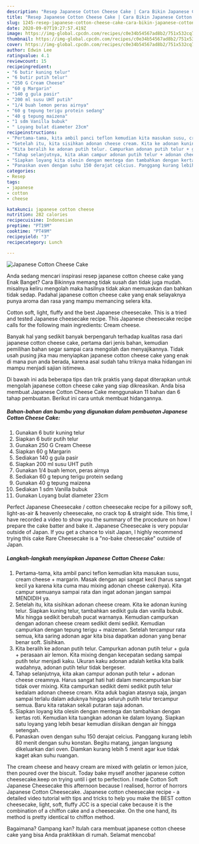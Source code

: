 ```yaml
---
description: "Resep Japanese Cotton Cheese Cake | Cara Bikin Japanese Cotton Cheese Cake Yang Sempurna"
title: "Resep Japanese Cotton Cheese Cake | Cara Bikin Japanese Cotton Cheese Cake Yang Sempurna"
slug: 1245-resep-japanese-cotton-cheese-cake-cara-bikin-japanese-cotton-cheese-cake-yang-sempurna
date: 2020-09-07T19:27:57.419Z
image: https://img-global.cpcdn.com/recipes/c0e34b54567ad8b2/751x532cq70/japanese-cotton-cheese-cake-foto-resep-utama.jpg
thumbnail: https://img-global.cpcdn.com/recipes/c0e34b54567ad8b2/751x532cq70/japanese-cotton-cheese-cake-foto-resep-utama.jpg
cover: https://img-global.cpcdn.com/recipes/c0e34b54567ad8b2/751x532cq70/japanese-cotton-cheese-cake-foto-resep-utama.jpg
author: Edwin Lee
ratingvalue: 4.1
reviewcount: 15
recipeingredient:
- "6 butir kuning telur"
- "6 butir putih telur"
- "250 G Cream Cheese"
- "60 g Margarin"
- "140 g gula pasir"
- "200 ml susu UHT putih"
- "1/4 buah lemon peras airnya"
- "60 g tepung terigu protein sedang"
- "40 g tepung maizena"
- "1 sdm Vanilla bubuk"
- " Loyang bulat diameter 23cm"
recipeinstructions:
- "Pertama-tama, kita ambil panci teflon kemudian kita masukan susu, cream cheese + margarin. Masak dengan api sangat kecil (harus sangat kecil ya karena kita cuma mau mixing adonan cheese cakenya). Kita campur semuanya sampai rata dan ingat adonan jangan sampai MENDIDIH ya."
- "Setelah itu, kita sisihkan adonan cheese cream. Kita ke adonan kuning telur. Siapkan kuning telur, tambahkan sedikit gula dan vanilla bubuk. Mix hingga sedikit berubah pucat warnanya. Kemudian campurkan dengan adonan cheese cream sedikit demi sedikit. Kemudian campurkan dengan tepung terigu + maizenan. Setelah tercampur rata semua, kita saring adonan agar kita bisa dapatkan adonan yang benar benar soft. Sisihkan."
- "Kita beralih ke adonan putih telur. Campurkan adonan putih telur + gula + perasaan air lemon. Kita mixing dengan kecepatan sedang sampai putih telur menjadi kaku. Ukuran kaku adonan adalah ketika kita balik wadahnya, adonan putih telur tidak bergeser."
- "Tahap selanjutnya, kita akan campur adonan putih telur + adonan cheese creamnya. Harus sangat hati hati dalam mencampurkan biar tidak over mixing. Kita campurkan sedikit demi sedikit putih telur kedalam adonan cheese cream. Kita aduk bagian atasnya saja, jangan sampai terlalu dalam aduknya hingga seluruh putih telur tercampur semua. Baru kita ratakan sekali putaran saja adonan."
- "Siapkan loyang kita olesin dengan mentega dan tambahkan dengan kertas roti. Kemudian kita tuangkan adonan ke dalam loyang. Siapkan satu loyang yang lebih besar kemudian diisikan dengan air hingga setengah."
- "Panaskan oven dengan suhu 150 derajat celcius. Panggang kurang lebih 80 menit dengan suhu konstan. Begitu matang, jangan langsung dikeluarkan dari oven. Diamkan kurang lebih 5 menit agar kue tidak kaget akan suhu ruangan."
categories:
- Resep
tags:
- japanese
- cotton
- cheese

katakunci: japanese cotton cheese 
nutrition: 282 calories
recipecuisine: Indonesian
preptime: "PT19M"
cooktime: "PT49M"
recipeyield: "3"
recipecategory: Lunch

---
```



![Japanese Cotton Cheese Cake](https://img-global.cpcdn.com/recipes/c0e34b54567ad8b2/751x532cq70/japanese-cotton-cheese-cake-foto-resep-utama.jpg)

Anda sedang mencari inspirasi resep japanese cotton cheese cake yang Enak Banget? Cara Bikinnya memang tidak susah dan tidak juga mudah. misalnya keliru mengolah maka hasilnya tidak akan memuaskan dan bahkan tidak sedap. Padahal japanese cotton cheese cake yang enak selayaknya punya aroma dan rasa yang mampu memancing selera kita.

Cotton soft, light, fluffy and the best Japanese cheesecake. This is a tried and tested Japanese cheesecake recipe. This Japanese cheesecake recipe calls for the following main ingredients: Cream cheese.

Banyak hal yang sedikit banyak berpengaruh terhadap kualitas rasa dari japanese cotton cheese cake, pertama dari jenis bahan, kemudian pemilihan bahan segar sampai cara mengolah dan menyajikannya. Tidak usah pusing jika mau menyiapkan japanese cotton cheese cake yang enak di mana pun anda berada, karena asal sudah tahu triknya maka hidangan ini mampu menjadi sajian istimewa.


Di bawah ini ada beberapa tips dan trik praktis yang dapat diterapkan untuk mengolah japanese cotton cheese cake yang siap dikreasikan. Anda bisa membuat Japanese Cotton Cheese Cake menggunakan 11 bahan dan 6 tahap pembuatan. Berikut ini cara untuk membuat hidangannya.

<!--inarticleads1-->

##### Bahan-bahan dan bumbu yang digunakan dalam pembuatan Japanese Cotton Cheese Cake:

1. Gunakan 6 butir kuning telur
1. Siapkan 6 butir putih telur
1. Gunakan 250 G Cream Cheese
1. Siapkan 60 g Margarin
1. Sediakan 140 g gula pasir
1. Siapkan 200 ml susu UHT putih
1. Gunakan 1/4 buah lemon, peras airnya
1. Sediakan 60 g tepung terigu protein sedang
1. Gunakan 40 g tepung maizena
1. Sediakan 1 sdm Vanilla bubuk
1. Gunakan  Loyang bulat diameter 23cm


Perfect Japanese Cheesecake / cotton cheesecake recipe for a pillowy soft, light-as-air &amp; heavenly cheesecake, no crack top &amp; straight side. This time, I have recorded a video to show you the summary of the procedure on how I prepare the cake batter and bake it. Japanese Cheesecake is very popular outside of Japan. If you get a chance to visit Japan, I highly recommend trying this cake Rare Cheesecake is a &#34;no-bake cheesecake&#34; outside of Japan. 

<!--inarticleads2-->

##### Langkah-langkah menyiapkan Japanese Cotton Cheese Cake:

1. Pertama-tama, kita ambil panci teflon kemudian kita masukan susu, cream cheese + margarin. Masak dengan api sangat kecil (harus sangat kecil ya karena kita cuma mau mixing adonan cheese cakenya). Kita campur semuanya sampai rata dan ingat adonan jangan sampai MENDIDIH ya.
1. Setelah itu, kita sisihkan adonan cheese cream. Kita ke adonan kuning telur. Siapkan kuning telur, tambahkan sedikit gula dan vanilla bubuk. Mix hingga sedikit berubah pucat warnanya. Kemudian campurkan dengan adonan cheese cream sedikit demi sedikit. Kemudian campurkan dengan tepung terigu + maizenan. Setelah tercampur rata semua, kita saring adonan agar kita bisa dapatkan adonan yang benar benar soft. Sisihkan.
1. Kita beralih ke adonan putih telur. Campurkan adonan putih telur + gula + perasaan air lemon. Kita mixing dengan kecepatan sedang sampai putih telur menjadi kaku. Ukuran kaku adonan adalah ketika kita balik wadahnya, adonan putih telur tidak bergeser.
1. Tahap selanjutnya, kita akan campur adonan putih telur + adonan cheese creamnya. Harus sangat hati hati dalam mencampurkan biar tidak over mixing. Kita campurkan sedikit demi sedikit putih telur kedalam adonan cheese cream. Kita aduk bagian atasnya saja, jangan sampai terlalu dalam aduknya hingga seluruh putih telur tercampur semua. Baru kita ratakan sekali putaran saja adonan.
1. Siapkan loyang kita olesin dengan mentega dan tambahkan dengan kertas roti. Kemudian kita tuangkan adonan ke dalam loyang. Siapkan satu loyang yang lebih besar kemudian diisikan dengan air hingga setengah.
1. Panaskan oven dengan suhu 150 derajat celcius. Panggang kurang lebih 80 menit dengan suhu konstan. Begitu matang, jangan langsung dikeluarkan dari oven. Diamkan kurang lebih 5 menit agar kue tidak kaget akan suhu ruangan.


The cream cheese and heavy cream are mixed with gelatin or lemon juice, then poured over the biscuit. Today bake myself another japanese cotton cheesecake.keep on trying until i get to perfection. I made Cotton Soft Japanese Cheesecake this afternoon because I realised, horror of horrors Japanese Cotton Cheesecake. Japanese cotton cheesecake recipe - a detailed video tutorial with tips and tricks to help you make the BEST cotton cheesecake, light, soft, fluffy JCC is a special cake because it is the combination of a chiffon cake and a cheesecake. On the one hand, its method is pretty identical to chiffon method. 

Bagaimana? Gampang kan? Itulah cara membuat japanese cotton cheese cake yang bisa Anda praktikkan di rumah. Selamat mencoba!
